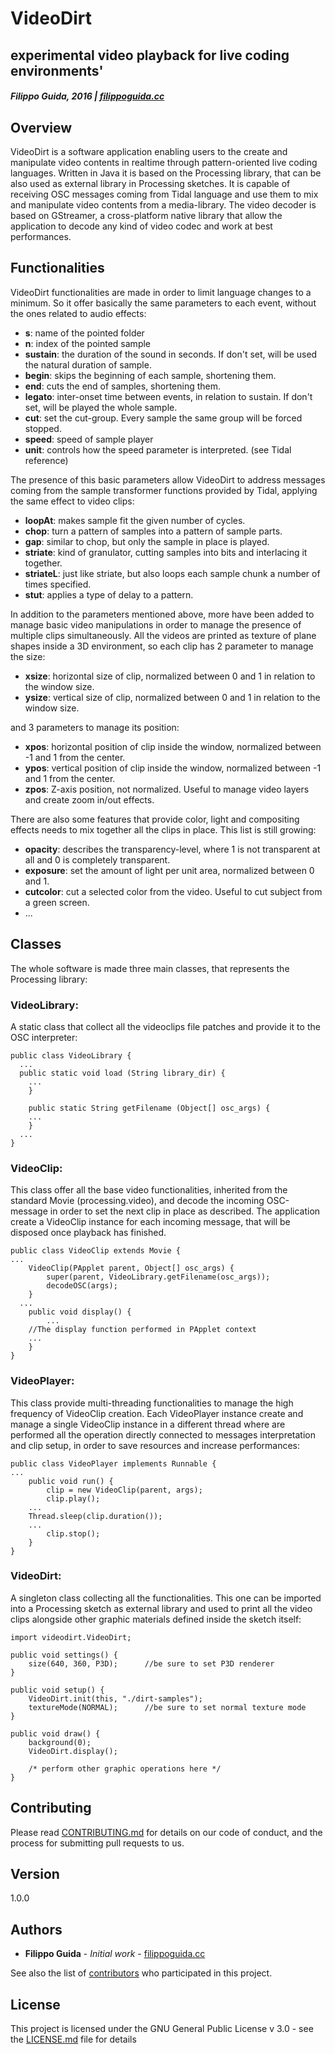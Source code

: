 # VideoDirt
## experimental video playback for live coding environments'
##### Filippo Guida, 2016 | [filippoguida.cc](filippoguida.cc)

## Overview

VideoDirt is a software application enabling users to the create and manipulate video contents in realtime through pattern-oriented live coding languages. Written in Java it is based on the Processing library, that can be also used as external library in Processing sketches. It is capable of receiving OSC messages coming from Tidal language and use them to mix and manipulate video contents from a media-library. The video decoder is based on GStreamer, a cross-platform native library that allow the application to decode any kind of video codec and work at best performances.

## Functionalities

VideoDirt functionalities are made in order to limit language changes to a minimum. So it offer basically the
same parameters to each event, without the ones related to audio effects:

- **s**:        name of the pointed folder
- **n**:        index of the pointed sample
- **sustain**:  the duration of the sound in seconds. If don't set, will be used the natural duration of sample.
- **begin**:    skips the beginning of each sample, shortening them.
- **end**:      cuts the end of samples, shortening them.
- **legato**:   inter-onset time between events, in relation to sustain. If don't set, will be played the whole sample.
- **cut**:      set the cut-group. Every sample the same group will be forced stopped.
- **speed**:    speed of sample player
- **unit**:     controls how the speed parameter is interpreted. (see Tidal reference)

The presence of this basic parameters allow VideoDirt to address messages coming from the sample transformer functions
provided by Tidal, applying the same effect to video clips:

- **loopAt**:   makes sample fit the given number of cycles.
- **chop**:     turn a pattern of samples into a pattern of sample parts.
- **gap**:      similar to chop, but only the sample in place is played.
- **striate**:  kind of granulator, cutting samples into bits and interlacing it together.
- **striateL**: just like striate, but also loops each sample chunk a number of times specified.
- **stut**:     applies a type of delay to a pattern.

In addition to the parameters mentioned above, more have been added to manage basic video manipulations in order to
manage the presence of multiple clips simultaneously. All the videos are printed as texture of plane shapes inside a
3D environment, so each clip has 2 parameter to manage the size:

- **xsize**:    horizontal size of clip, normalized between 0 and 1 in relation to the window size.
- **ysize**:    vertical size of clip, normalized between 0 and 1 in relation to the window size.

and 3 parameters to manage its position:

- **xpos**:     horizontal position of clip inside the window, normalized between -1 and 1 from the center.
- **ypos**:     vertical position of clip inside the window, normalized between -1 and 1 from the center.
- **zpos**:     Z-axis position, not normalized. Useful to manage video layers and create zoom in/out effects.

There are also some features that provide color, light and compositing effects needs to mix together all
the clips in place. This list is still growing:

- **opacity**:   describes the transparency-level, where 1 is not transparent at all and 0 is completely transparent.
- **exposure**:  set the amount of light per unit area, normalized between 0 and 1.
- **cutcolor**:  cut a selected color from the video. Useful to cut subject from a green screen.
- ...

## Classes

The whole software is made three main classes, that represents the Processing library:

### VideoLibrary:
A static class that collect all the videoclips file patches and provide it to the OSC interpreter:

~~~~ {.java}
public class VideoLibrary {
  ...
  public static void load (String library_dir) {
    ...
	}

	public static String getFilename (Object[] osc_args) {
    ...
	}
  ...
}
~~~~ 

### VideoClip:
This class offer all the base video functionalities, inherited from the standard Movie (processing.video),
and decode the incoming OSC-message in order to set the next clip in place as described.
The application create a VideoClip instance for each incoming message, that will be disposed once playback has finished.

~~~~ {.java}
public class VideoClip extends Movie {
...
	VideoClip(PApplet parent, Object[] osc_args) {
		super(parent, VideoLibrary.getFilename(osc_args));
		decodeOSC(args);
	}
  ...
	public void display() {
		...
    //The display function performed in PApplet context
    ...
	}
}
~~~~

### VideoPlayer:
This class provide multi-threading functionalities to manage the high frequency of VideoClip creation.
Each VideoPlayer instance create and manage a single VideoClip instance in a different thread where are performed all
the operation directly connected to messages interpretation and clip setup, in order to save resources and increase performances:

~~~~ {.java}
public class VideoPlayer implements Runnable {
...
	public void run() {
		clip = new VideoClip(parent, args);
		clip.play();
    ...
    Thread.sleep(clip.duration());
    ...
		clip.stop();
	}
}
~~~~

### VideoDirt:
A singleton class collecting all the functionalities. This one can be imported into a Processing sketch as external library
and used to print all the video clips alongside other graphic materials defined inside the sketch itself:

~~~~ {.java}
import videodirt.VideoDirt;

public void settings() {
	size(640, 360, P3D);      //be sure to set P3D renderer
}

public void setup() {
	VideoDirt.init(this, "./dirt-samples");
	textureMode(NORMAL);      //be sure to set normal texture mode
}

public void draw() {
	background(0);
	VideoDirt.display();
    	
	/* perform other graphic operations here */
}
~~~~

## Contributing

Please read [CONTRIBUTING.md](CONTRIBUTING.md) for details on our code of conduct, and the process for submitting pull requests to us.

## Version

1.0.0

## Authors

* **Filippo Guida** - *Initial work* - [filippoguida.cc](filippoguida.cc)

See also the list of [contributors](https://github.com/filippoguida/VideoDirt/contributors) who participated in this project.

## License

This project is licensed under the GNU General Public License v 3.0 - see the [LICENSE.md](LICENSE.md) file for details
